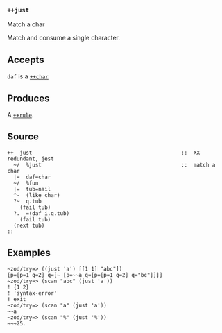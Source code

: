 ### `++just`

Match a char

Match and consume a single character.

Accepts
-------

`daf` is a [`++char`]()

Produces
--------

A [`++rule`]().

Source
------

    ++  just                                                ::  XX redundant, jest
      ~/  %just                                             ::  match a char
      |=  daf=char
      ~/  %fun
      |=  tub=nail
      ^-  (like char)
      ?~  q.tub
        (fail tub)
      ?.  =(daf i.q.tub)
        (fail tub)
      (next tub)
    ::


Examples
--------

    ~zod/try=> ((just 'a') [[1 1] "abc"])
    [p=[p=1 q=2] q=[~ [p=~~a q=[p=[p=1 q=2] q="bc"]]]]
    ~zod/try=> (scan "abc" (just 'a'))
    ! {1 2}
    ! 'syntax-error'
    ! exit
    ~zod/try=> (scan "a" (just 'a'))
    ~~a
    ~zod/try=> (scan "%" (just '%'))
    ~~~25.


